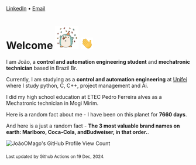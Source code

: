 [LinkedIn](https://www.linkedin.com/in/joão-pedro-gozzoli-b95641301/) &bull;
[Email](joaopedrogozzoli@gmail.com)

# Welcome <img src="happy.gif" height="64px" /> <img src="wave.gif" height="32px" />

I am João, a  **control and automation engineering student** and **mechatronic technician** based in Brazil Br.

Currently, I am studying as a **control and automation engineering** at [Unifei](https://unifei.edu.br) where I study python, C, C++, project management and Ai.

I did my high school education at ETEC Pedro Ferreira alves as a Mechatronic technician in Mogi Mirim.

Here is a random fact about me - I have been on this planet for **7660 days**.

And here is a just a random fact -  **The 3 most valuable brand names on earth: Marlboro, Coca-Cola, andBudweiser, in that order.**.

![JoãoOMago's GitHub Profile View Count](https://komarev.com/ghpvc/?username=JoaoOMago)

<sub>Last updated by Github Actions on 19 Dec, 2024.</sub>
